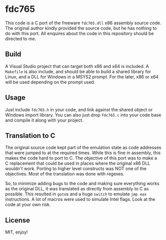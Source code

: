 # fdc765

This code is a C port of the freeware `fdc765.dll` x86 assembly source code. The original author kindly provided the source code, but he has nothing to do with this port. All enquires about the code in this repository should be directed to me.

## Build

A Visual Studio project that can target both x86 and x64 is included. A `Makefile` is also include, and should be able to build a shared library for Linux, and a DLL for Windows in a MSYS2 prompt. For the later, x86 or x64 will be used depending on the prompt used.

## Usage

Just include `fdc765.h` in your code, and link against the shared object or Windows import library. You can also just drop `fdc765.c` into your code base and compile it along with your project.

## Translation to C

The original source code kept part of the emulation state as code addresses that were jumped to at the required times. While this is fine in assembly, this makes the code hard to port to C. The objective of this port was to make a C replacement that could be used in places where the original x86 DLL wouldn't work. Porting to higher level constructs was NOT one of the objectives. Most of the translation was done with regexes.

So, to minimize adding bugs to the code and making sure everything works as the original DLL, it was translated as directly from assembly to C as possible. This resulted in `goto`s and a huge `switch` to emulate `jmp eax` instructions. A lot of macros were used to simulate Intel flags. Look at the code at your own risk.

## License

MIT, enjoy!
